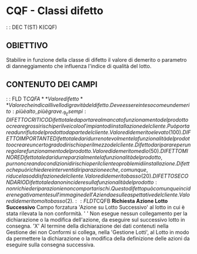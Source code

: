 # CQF - Classi difetto
 :  : DEC T(ST) K(CQF)
## OBIETTIVO
Stabilire in funzione della classe di difetto il valore di demerito o parametro di danneggiamento che influenza l'indice di qualità del lotto.
## CONTENUTO DEI CAMPI
 :  : FLD T$CQFA **Valore difetto**
Valore che indica il livello di gravità del difetto. Deve essere inteso come un demerito :  più è alto, più è grave.
_9_Esempi : 
DIFETTO CRITICO
Difetto tale da portare al mancato funzionamento del prodotto o creare grossi rischi per il veicolo o l'impianto di installazione del cliente.
Può portare ad un rifiuto del prodotto da parte del cliente.
Valore di demerito elevato (100).
DIFETTO IMPORTANTE
Difetto tale da ridurre notevolmente la funzionalità del prodotto o creare un certo grado di rischio per il mezzo del cliente.
Difetto da riparare per un regolare funzionamento del prodotto.
Valore di demerito medio (50).
DIFETTO MINORE
Difetto tale da ridurre parzialmente la funzionalità del prodotto, pur non creando condizioni di rischio per il cliente o problemi di installazione.
Difetto che può richiedere interventi di riparazione e che, comunque, riduce la soddisfazione del cliente.
Valore di demerito basso (20).
DIFETTO SECONDARIO
Difetto tale da non incidere sulla funzionalità del prodotto :  non richiede riparazioni e non comporta rischi.
Questo difetto può comunque incidere negativamente sull'immagine dell'Azienda e sulle aspettative del cliente.
Valore di demerito molto basso (2).
 :  : FLD T$CQFB **Richiesta Azione Lotto Successivo**
Campo forzatura 'Azione su Lotto Successivo' al lotto in cui è stata rilevata la non conformità.
' '  Non esegue nessun collegamento per la dichiarazione o la modifica dell'azione, da eseguire sul successivo lotto in consegna.
'X'  Al termine della dichiarazione dei dati contenuti nella Gestione dei non Conformi si collega, nella 'Gestione Lotti', al Lotto in modo da permettere la dichiarazione o la modifica della definizione delle azioni da eseguire sulla consegna successiva.
